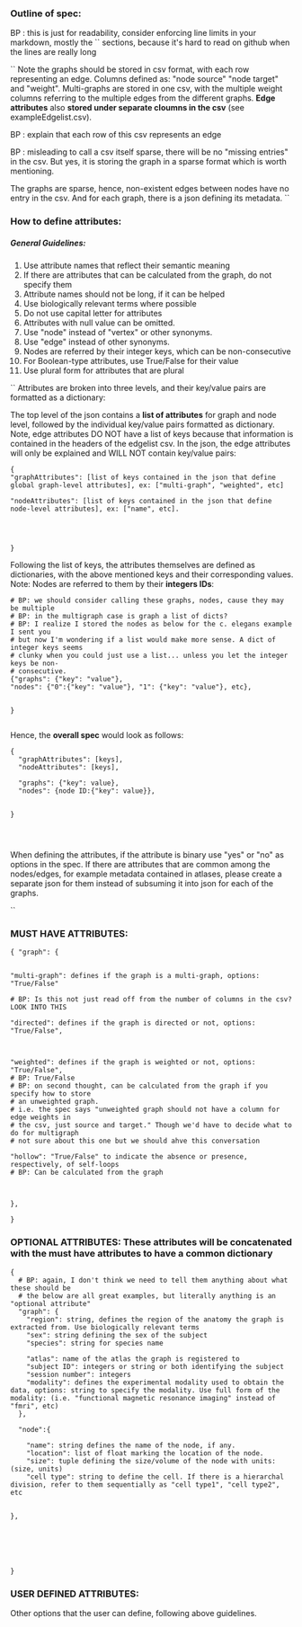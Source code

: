 ### Outline of spec:

BP : this is just for readability, consider enforcing line limits in your markdown,
mostly the `` sections, because it's hard to read on github when the lines are really
long

``
Note the graphs should be stored in csv format, with each row representing an edge. Columns defined as: "node source" "node target" and "weight". Multi-graphs are stored in one csv, with the multiple weight columns referring to the multiple edges from the different graphs. **Edge attributes** also **stored under separate cloumns in the csv** (see exampleEdgelist.csv). 

BP : explain that each row of this csv represents an edge


BP : misleading to call a csv itself sparse, there will be no "missing entries" in the 
csv. But yes, it is storing the graph in a sparse format which is worth mentioning.

The graphs are sparse, hence, non-existent edges between nodes have no entry in the csv.
And for each graph, there is a json defining its metadata.
``
### How to define attributes:

##### General Guidelines:
1. Use attribute names that reflect their semantic meaning
2. If there are attributes that can be calculated from the graph, do not specify them  
3. Attribute names should not be long, if it can be helped
4. Use biologically relevant terms where possible
5. Do not use capital letter for attributes 
6. Attributes with null value can be omitted.
7. Use "node" instead of "vertex" or other synonyms. 
8. Use "edge" instead of other synonyms.
9. Nodes are referred by their integer keys, which can be non-consecutive
10. For Boolean-type attributes, use True/False for their value
11. Use plural form for attributes that are plural 


``
Attributes are broken into three levels, and their key/value pairs are formatted as a dictionary:

The top level of the json contains a **list of attributes** for graph and node level, followed by the individual key/value pairs formatted as dictionary. Note, edge attributes DO NOT have a list of keys because that information is contained in the headers of the edgelist csv. In the json, the edge attributes will only be explained and WILL NOT contain key/value pairs:



```
{
"graphAttributes": [list of keys contained in the json that define global graph-level attributes], ex: ["multi-graph", "weighted", etc]

"nodeAttributes": [list of keys contained in the json that define node-level attributes], ex: ["name", etc].




}
```
Following the list of keys, the attributes themselves are defined as dictionaries, with the above mentioned keys and their corresponding values. Note: Nodes are referred to them by their **integers IDs**:
```
# BP: we should consider calling these graphs, nodes, cause they may be multiple 
# BP: in the multigraph case is graph a list of dicts? 
# BP: I realize I stored the nodes as below for the c. elegans example I sent you
# but now I'm wondering if a list would make more sense. A dict of integer keys seems
# clunky when you could just use a list... unless you let the integer keys be non-
# consecutive.
{"graphs": {"key": "value"},
"nodes": {"0":{"key": "value"}, "1": {"key": "value"}, etc},


}


```

Hence, the **overall spec** would look as follows:
```
{
  "graphAttributes": [keys],
  "nodeAttributes": [keys],
  
  "graphs": {"key": value},
  "nodes": {node ID:{"key": value}},
  

}




```

When defining the attributes, if the attribute is binary use "yes" or "no" as options in the spec.
If there are attributes that are common among the nodes/edges, for example metadata contained in atlases, please create a separate json for them instead of subsuming it into json for each of the graphs.



``
### MUST HAVE ATTRIBUTES:
```
{ "graph": {


"multi-graph": defines if the graph is a multi-graph, options: "True/False"

# BP: Is this not just read off from the number of columns in the csv? LOOK INTO THIS 

"directed": defines if the graph is directed or not, options: "True/False",



"weighted": defines if the graph is weighted or not, options: "True/False",
# BP: True/False
# BP: on second thought, can be calculated from the graph if you specify how to store 
# an unweighted graph.
# i.e. the spec says "unweighted graph should not have a column for edge weights in 
# the csv, just source and target." Though we'd have to decide what to do for multigraph
# not sure about this one but we should ahve this conversation

"hollow": "True/False" to indicate the absence or presence, respectively, of self-loops
# BP: Can be calculated from the graph



},

}

```




### OPTIONAL ATTRIBUTES: These attributes will be concatenated with the must have attributes to have a common dictionary

 
```
{
  # BP: again, I don't think we need to tell them anything about what these should be
  # the below are all great examples, but literally anything is an "optional attribute"
  "graph": {
    "region": string, defines the region of the anatomy the graph is extracted from. Use biologically relevant terms
    "sex": string defining the sex of the subject
    "species": string for species name

    "atlas": name of the atlas the graph is registered to
    "subject ID": integers or string or both identifying the subject
    "session number": integers
    "modality": defines the experimental modality used to obtain the data, options: string to specify the modality. Use full form of the modality: (i.e. "functional magnetic resonance imaging" instead of "fmri", etc)
  },

  "node":{

    "name": string defines the name of the node, if any.
    "location": list of float marking the location of the node.
    "size": tuple defining the size/volume of the node with units: (size, units)
    "cell type": string to define the cell. If there is a hierarchal division, refer to them sequentially as "cell type1", "cell type2", etc


},






}
```

### USER DEFINED ATTRIBUTES:
Other options that the user can define, following above guidelines. 

 
